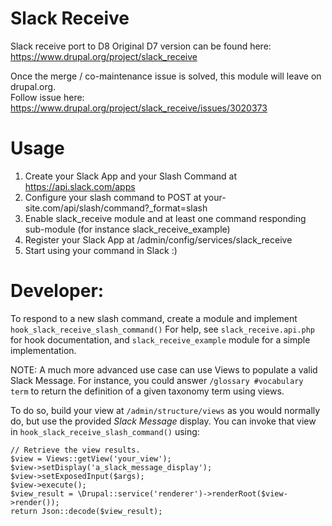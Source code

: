 # Slack Receive

Slack receive port to D8
Original D7 version can be found here: https://www.drupal.org/project/slack_receive

Once the merge / co-maintenance issue is solved, this module will leave on drupal.org.   
Follow issue here: https://www.drupal.org/project/slack_receive/issues/3020373

# Usage
1. Create your Slack App and your Slash Command at https://api.slack.com/apps
2. Configure your slash command to POST at your-site.com/api/slash/command?_format=slash
3. Enable slack_receive module and at least one command responding sub-module (for instance slack_receive_example)
4. Register your Slack App at /admin/config/services/slack_receive
5. Start using your command in Slack :)

# Developer:
To respond to a new slash command, create a module and implement `hook_slack_receive_slash_command()`
For help, see `slack_receive.api.php` for hook documentation, and `slack_receive_example` module for a simple implementation.

NOTE: A much more advanced use case can use Views to populate a valid Slack Message. For instance, you could answer `/glossary #vocabulary term` to return the definition of a given taxonomy term using views.

To do so, build your view at `/admin/structure/views` as you would normally do, but use the provided _Slack Message_ display.
You can invoke that view in `hook_slack_receive_slash_command()` using:
```
// Retrieve the view results.
$view = Views::getView('your_view');
$view->setDisplay('a_slack_message_display');
$view->setExposedInput($args);
$view->execute();
$view_result = \Drupal::service('renderer')->renderRoot($view->render());
return Json::decode($view_result);
```
